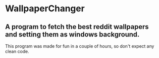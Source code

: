 # WallpaperChanger
## A program to fetch the best reddit wallpapers and setting them as windows background.

This program was made for fun in a couple of hours, so don't expect any clean code.
